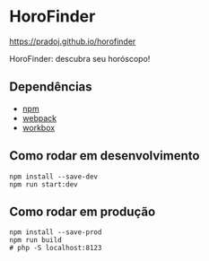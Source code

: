 # HoroFinder

<https://pradoj.github.io/horofinder>

HoroFinder: descubra seu horóscopo!

## Dependências

- [npm](http://npmjs.org/)
- [webpack](https://webpack.js.org/)
- [workbox](https://developers.google.com/web/tools/workbox/)

## Como rodar em desenvolvimento

```shell
npm install --save-dev
npm run start:dev
```

## Como rodar em produção

```shell
npm install --save-prod
npm run build
# php -S localhost:8123
```